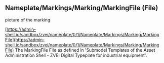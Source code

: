 ## Nameplate/Markings/Marking/MarkingFile (File)
picture of the marking 

[https://admin-shell.io/sandbox/zvei/nameplate/0/1/Nameplate/Markings/Marking/MarkingFile](https://admin-shell.io/sandbox/zvei/nameplate/0/1/Nameplate/Markings/Marking/MarkingFile) The MarkingFile File as defined in 'Submodel Templates of the Asset Administration Shell - ZVEI Digital Typeplate for industrial equipment'.

